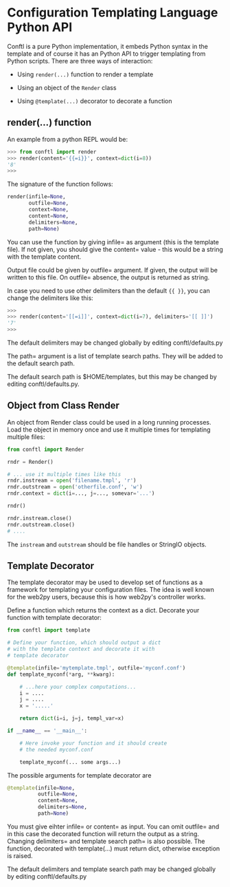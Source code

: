 # Configuration Templating Language Python API

Conftl is a pure Python implementation, it embeds Python syntax in the template and of course it has an Python API to trigger templating from Python scripts. There are three ways of interaction:

* Using ```render(...)``` function to render a template

* Using an object of the ```Render``` class

* Using ```@template(...)``` decorator to decorate a function

## render(...) function

An example from a python REPL would be:

```python
>>> from conftl import render
>>> render(content='{{=i}}', context=dict(i=8))
'8'
>>>
```

The signature of the function follows:

```python
render(infile=None,
       outfile=None,
       context=None,
       content=None,
       delimiters=None,
       path=None)
```

You can use the function by giving infile= as argument (this is the template file). If not given, you should give the content= value - this would be a string with the template content.

Output file could be given by outfile= argument. If given, the output will be written to this file. On outfile= absence, the output is returned as string.

In case you need to use other delimiters than the default ```{{ }}```, you can change the delimiters like this:

```python
>>>
>>> render(content='[[=i]]', context=dict(i=7), delimiters='[[ ]]')
'7'
>>>
```

The default delimiters may be changed globally by editing conftl/defaults.py

The path= argument is a list of template search paths. They will be added to the default search path.

The default search path is $HOME/templates, but this may be changed by editing conftl/defaults.py.

## Object from Class Render

An object from Render class could be used in a long running processes. Load the object in memory once and use it multiple times for templating multiple files:


```python
from conftl import Render

rndr = Render()

# ... use it multiple times like this
rndr.instream = open('filename.tmpl', 'r')
rndr.outstream = open('otherfile.conf', 'w')
rndr.context = dict(i=..., j=..., somevar='...')

rndr()

rndr.instream.close()
rndr.outstream.close()
# ....
```

The ```instream``` and ```outstream``` should be file handles or StringIO objects.


## Template Decorator

The template decorator may be used to develop set of functions as a framework for templating your configuration files. The idea is well known for the web2py users, because this is how web2py's controller works.

Define a function which returns the context as a dict. Decorate your function with template decorator:

```python
from conftl import template

# Define your function, which should output a dict
# with the template context and decorate it with
# template decorator

@template(infile='mytemplate.tmpl', outfile='myconf.conf')
def template_myconf(*arg, **kwarg):

    # ...here your complex computations...
    i = ....
    j = ....
    x = '.....'

    return dict(i=i, j=j, templ_var=x)

if __name__ == '__main__':

    # Here invoke your function and it should create
    # the needed myconf.conf

    template_myconf(... some args...)
```

The possible arguments for template decorator are

```python
@template(infile=None,
          outfile=None,
          content=None,
          delimiters=None,
          path=None)
```

You must give eihter infile= or content= as input. You can omit outfile= and in this case the decorated function will return the output as a string. Changing delimiters= and template search path= is also possible. The function, decorated with template(...) must return dict, otherwise exception is raised.

The default delimiters and template search path may be changed globally by editing conftl/defaults.py
